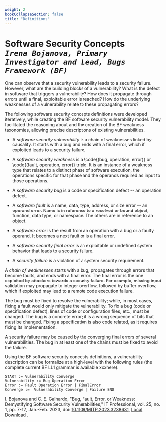 ```yaml
---
weight: 2
bookCollapseSection: false
title: "Definitions"
---
```

# Software Security Concepts <br/>_`Irena Bojanova, Primary Investigator and Lead, Bugs Framework (BF)`_

One can observe that a security vulnerability leads to a security failure. However, what are the building blocks of a vulnerability? What is the defect in software that triggers a vulnerability? How does it propagate through errors until a final, exploitable error is reached? How do the underlying weaknesses of a vulnerability relate to these propagating errors? 

The following software security concepts definitions were developed iteratively, while creating the BF software security vulnerability model. They facilitated the reasoning about and the creation of the BF weakness taxonomies, allowing precise descriptions of existing vulnerabilities. 

*   A _software security vulnerability_ is a chain of weaknesses linked by causality. It starts with a bug and ends with a final error, which if exploited leads to a security failure.

*   A _software security weakness_ is a \code{(bug, operation, error)} or \code{(fault, operation, error)} triple. It is an instance of a weakness type that relates to a distinct phase of software execution, the operations specific for that phase and the operands required as input to those operations.

*   A _software security bug_ is a code or specification defect -- an operation defect. 

*   A _software fault_ is a name, data, type, address, or size error -- an operand error. Name is in reference to a resolved or bound object, function, data type, or namespace. The others are in reference to an object.

*   A _software error_ is the result from an operation with a bug or a faulty operand. It becomes a next fault or is a final error.

*   A _software security final error_ is an exploitable or undefined system behavior that leads to a security failure. 

*   A _security failure_ is a violation of a system security requirement. 

A _chain of weaknesses_ starts with a bug, propagates through errors that become faults, and ends with a final error. The final error is the one exploited by attackers towards a security failure. For example, missing input validation may propagate to integer overflow, followed by buffer overflow, which if exploited may lead to a remote code execution failure.

The bug must be fixed to resolve the vulnerability; while, in most cases, fixing a fault would only mitigate the vulnerability. To fix a bug (code or specification defect), lines of code or configuration files, etc., must be changed. The bug is a concrete error; it is a wrong sequence of bits that must be changed. Fixing a specification is also code related, as it requires fixing its implementation. 

A security failure may be caused by the converging final errors of several vulnerabilities. The bug in at least one of the chains must be fixed to avoid the failure.

Using the BF software security concepts definitions, a vulnerability description can be formalize at a high-level with the following rules (the complete current BF LL1 grammar is available xxxhere).
<br/>

    START := Vulnerability Converge
    Vulnerability := Bug Operation Error
    Error := Fault Operation Error | FinalError
    Converge :=  Vulnerability Converge | Failure END
    

I. Bojanova and C. E. Galhardo, "Bug, Fault, Error, or Weakness: Demystifying Software Security Vulnerabilities," IT Professional, vol. 25, no. 1, pp. 7-12, Jan.-Feb. 2023, doi: [10.1109/MITP.2023.3238631](https://doi.ieeecomputersociety.org/10.1109/MITP.2023.3238631), [Local Download](https://tsapps.nist.gov/publication/get_pdf.cfm?pub_id=936191) .

